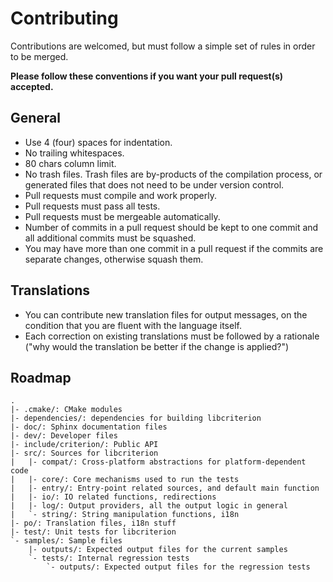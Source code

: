 # Contributing

Contributions are welcomed, but must follow a simple set of rules in order to
be merged.

**Please follow these conventions if you want your pull request(s) accepted.**

## General

* Use 4 (four) spaces for indentation.
* No trailing whitespaces.
* 80 chars column limit.
* No trash files. Trash files are by-products of the compilation process, or
  generated files that does not need to be under version control.
* Pull requests must compile and work properly.
* Pull requests must pass all tests.
* Pull requests must be mergeable automatically.
* Number of commits in a pull request should be kept to one commit and all
  additional commits must be squashed.
* You may have more than one commit in a pull request if the commits are
  separate changes, otherwise squash them.

## Translations

* You can contribute new translation files for output messages, on the
  condition that you are fluent with the language itself.
* Each correction on existing translations must be followed by a
  rationale ("why would the translation be better if the change is applied?")

## Roadmap

    .
    |- .cmake/: CMake modules
    |- dependencies/: dependencies for building libcriterion
    |- doc/: Sphinx documentation files
    |- dev/: Developer files
    |- include/criterion/: Public API
    |- src/: Sources for libcriterion
    |   |- compat/: Cross-platform abstractions for platform-dependent code
    |   |- core/: Core mechanisms used to run the tests
    |   |- entry/: Entry-point related sources, and default main function
    |   |- io/: IO related functions, redirections
    |   |- log/: Output providers, all the output logic in general
    |   `- string/: String manipulation functions, i18n
    |- po/: Translation files, i18n stuff
    |- test/: Unit tests for libcriterion
    `- samples/: Sample files
        |- outputs/: Expected output files for the current samples
        `- tests/: Internal regression tests
            `- outputs/: Expected output files for the regression tests
